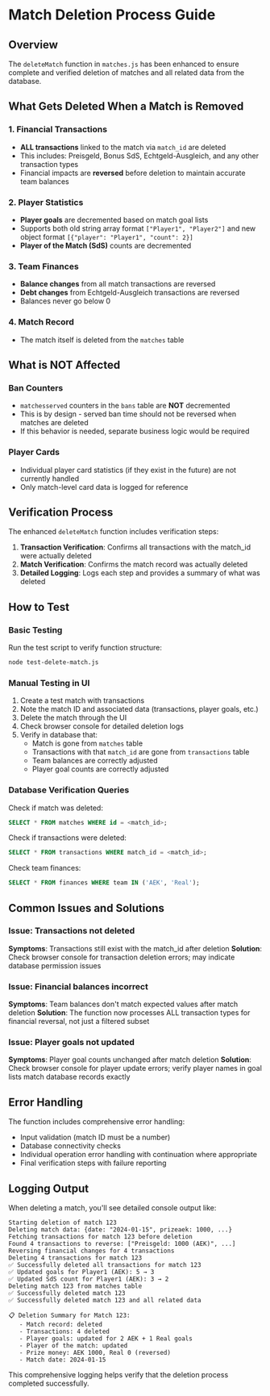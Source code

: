 # Match Deletion Process Guide

## Overview
The `deleteMatch` function in `matches.js` has been enhanced to ensure complete and verified deletion of matches and all related data from the database.

## What Gets Deleted When a Match is Removed

### 1. Financial Transactions
- **ALL transactions** linked to the match via `match_id` are deleted
- This includes: Preisgeld, Bonus SdS, Echtgeld-Ausgleich, and any other transaction types
- Financial impacts are **reversed** before deletion to maintain accurate team balances

### 2. Player Statistics
- **Player goals** are decremented based on match goal lists
- Supports both old string array format `["Player1", "Player2"]` and new object format `[{"player": "Player1", "count": 2}]`
- **Player of the Match (SdS)** counts are decremented

### 3. Team Finances
- **Balance changes** from all match transactions are reversed
- **Debt changes** from Echtgeld-Ausgleich transactions are reversed
- Balances never go below 0

### 4. Match Record
- The match itself is deleted from the `matches` table

## What is NOT Affected

### Ban Counters
- `matchesserved` counters in the `bans` table are **NOT** decremented
- This is by design - served ban time should not be reversed when matches are deleted
- If this behavior is needed, separate business logic would be required

### Player Cards
- Individual player card statistics (if they exist in the future) are not currently handled
- Only match-level card data is logged for reference

## Verification Process

The enhanced `deleteMatch` function includes verification steps:

1. **Transaction Verification**: Confirms all transactions with the match_id were actually deleted
2. **Match Verification**: Confirms the match record was actually deleted
3. **Detailed Logging**: Logs each step and provides a summary of what was deleted

## How to Test

### Basic Testing
Run the test script to verify function structure:
```bash
node test-delete-match.js
```

### Manual Testing in UI
1. Create a test match with transactions
2. Note the match ID and associated data (transactions, player goals, etc.)
3. Delete the match through the UI
4. Check browser console for detailed deletion logs
5. Verify in database that:
   - Match is gone from `matches` table
   - Transactions with that `match_id` are gone from `transactions` table
   - Team balances are correctly adjusted
   - Player goal counts are correctly adjusted

### Database Verification Queries

Check if match was deleted:
```sql
SELECT * FROM matches WHERE id = <match_id>;
```

Check if transactions were deleted:
```sql
SELECT * FROM transactions WHERE match_id = <match_id>;
```

Check team finances:
```sql
SELECT * FROM finances WHERE team IN ('AEK', 'Real');
```

## Common Issues and Solutions

### Issue: Transactions not deleted
**Symptoms**: Transactions still exist with the match_id after deletion
**Solution**: Check browser console for transaction deletion errors; may indicate database permission issues

### Issue: Financial balances incorrect
**Symptoms**: Team balances don't match expected values after match deletion
**Solution**: The function now processes ALL transaction types for financial reversal, not just a filtered subset

### Issue: Player goals not updated
**Symptoms**: Player goal counts unchanged after match deletion
**Solution**: Check browser console for player update errors; verify player names in goal lists match database records exactly

## Error Handling

The function includes comprehensive error handling:
- Input validation (match ID must be a number)
- Database connectivity checks
- Individual operation error handling with continuation where appropriate
- Final verification steps with failure reporting

## Logging Output

When deleting a match, you'll see detailed console output like:
```
Starting deletion of match 123
Deleting match data: {date: "2024-01-15", prizeaek: 1000, ...}
Fetching transactions for match 123 before deletion
Found 4 transactions to reverse: ["Preisgeld: 1000 (AEK)", ...]
Reversing financial changes for 4 transactions
Deleting 4 transactions for match 123
✅ Successfully deleted all transactions for match 123
✅ Updated goals for Player1 (AEK): 5 → 3
✅ Updated SdS count for Player1 (AEK): 3 → 2
Deleting match 123 from matches table
✅ Successfully deleted match 123
✅ Successfully deleted match 123 and all related data

📋 Deletion Summary for Match 123:
   - Match record: deleted
   - Transactions: 4 deleted
   - Player goals: updated for 2 AEK + 1 Real goals
   - Player of the match: updated
   - Prize money: AEK 1000, Real 0 (reversed)
   - Match date: 2024-01-15
```

This comprehensive logging helps verify that the deletion process completed successfully.